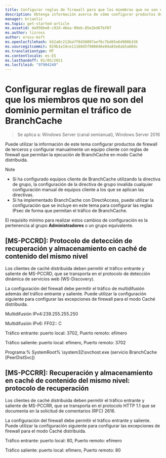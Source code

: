 ```yaml
---
title: Configurar reglas de firewall para que los miembros que no son del dominio permitan el tráfico de BranchCache
description: Obtenga información acerca de cómo configurar productos de Firewall de terceros y configurar manualmente un equipo cliente con reglas de firewall que permitan que BranchCache se ejecute en modo caché distribuida.
manager: brianlic
ms.topic: get-started-article
ms.assetid: da956be0-c92d-46ea-99eb-85e2bd67bf07
ms.author: lizross
author: eross-msft
ms.openlocfilehash: b52a0c212ba7f0d30097aef6c7bd65e6d900b336
ms.sourcegitcommit: 029b1e19ce11160d5f988046e04a83e8ab5a60dc
ms.translationtype: MT
ms.contentlocale: es-ES
ms.lasthandoff: 01/05/2021
ms.locfileid: "97904240"
---
```

# <a name="configure-firewall-rules-for-non-domain-members-to-allow-branchcache-traffic"></a>Configurar reglas de firewall para que los miembros que no son del dominio permitan el tráfico de BranchCache

>Se aplica a: Windows Server (canal semianual), Windows Server 2016

Puede utilizar la información de este tema configurar productos de firewall de terceros y configurar manualmente un equipo cliente con reglas de firewall que permitan la ejecución de BranchCache en modo Caché distribuida.

> [!NOTE]
> -   Si ha configurado equipos cliente de BranchCache utilizando la directiva de grupo, la configuración de la directiva de grupo invalida cualquier configuración manual de equipos cliente a los que se aplican las directivas.
> -   Si ha implementado BranchCache con DirectAccess, puede utilizar la configuración que se incluye en este tema para configurar las reglas IPsec de forma que permitan el tráfico de BranchCache.

El requisito mínimo para realizar estos cambios de configuración es la pertenencia al grupo **Administradores** o un grupo equivalente.

## <a name="ms-pccrd-peer-content-caching-and-retrieval-discovery-protocol"></a>[MS-PCCRD]: Protocolo de detección de recuperación y almacenamiento en caché de contenido del mismo nivel
Los clientes de caché distribuida deben permitir el tráfico entrante y saliente de MS-PCCRD, que se transporta en el protocolo de detección dinámica de servicios web (WS-Discovery).

La configuración del firewall debe permitir el tráfico de multidifusión además del tráfico entrante y saliente. Puede utilizar la configuración siguiente para configurar las excepciones de firewall para el modo Caché distribuida.

Multidifusión IPv4:239.255.255.250

Multidifusión IPv6: FF02:: C

Tráfico entrante: puerto local: 3702, Puerto remoto: efímero

Tráfico saliente: puerto local: efímero, Puerto remoto: 3702

Programa:% SystemRoot% \system32\svchost.exe (servicio BranchCache [PeerDistSvc])

## <a name="ms-pccrr-peer-content-caching-and-retrieval-retrieval-protocol"></a>[MS-PCCRR]: Recuperación y almacenamiento en caché de contenido del mismo nivel: protocolo de recuperación
Los clientes de caché distribuida deben permitir el tráfico entrante y saliente de MS-PCCRR, que se transporta en el protocolo HTTP 1.1 que se documenta en la solicitud de comentarios (RFC) 2616.

La configuración del firewall debe permitir el tráfico entrante y saliente. Puede utilizar la configuración siguiente para configurar las excepciones de firewall para el modo Caché distribuida.

Tráfico entrante: puerto local: 80, Puerto remoto: efímero

Tráfico saliente: puerto local: efímero, Puerto remoto: 80



